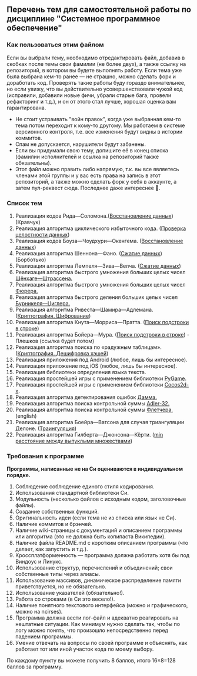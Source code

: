 ## Перечень тем для самостоятельной работы по дисциплине "Системное программное обеспечение"

### Как пользоваться этим файлом

Если вы выбрали тему, необходимо отредактировать файл, добавив в скобках после темы свои фамилии (не более двух), а также ссылку на репозиторий, в котором вы будете выполнять работу. Если тема уже была выбрана кем-то ранее — не страшно, можно сделать форк и доработать код. Проверять такие работы буду гораздо внимательнее, но если увижу, что вы действительно усовершенствовали чужой код (исправили, добавили новые фичи, убрали старые бага, провели рефакторинг и т.д.), и он от этого стал лучше, хорошая оценка вам гарантирована.
* Не стоит устраивать "войн правок", когда уже выбранная кем-то тема потом переходит к кому-то другому. Мы работаем в системе версионного контроля, т.е. все изменения будут видны в истории коммитов.
* Спам не допускается, нарушители будут забанены.
* Если вы придумали свою тему, допишите её в конец списка (фамилии исполнителей и ссылка на репозиторий также обязательны).
* Этот файл можно править либо напрямую, т.к. вы все являетесь членами этой группы и у вас есть права на запись в этот репозиторий, а также можно сделать форк у себя в аккаунте, а затем пул-реквест сюда. Последнее даже интереснее :grimacing:.
 
### Список тем

1. Реализация кодов Рида—Соломона.([Восстановление данных](https://goo.gl/rZQZzU))(Кравчук)
2. Реализация алгоритма циклического избыточного кода. ([Проверка целостности данных](https://goo.gl/OUUfGf))
3. Реализация кодов Боуза—Чоудхури—Окенгема. ([Восстановление данных](https://goo.gl/uA2WOc))
4. Реализация алгоритма Шеннона—Фано. ([Сжатие данных]( https://goo.gl/Ty119S))(Борботько)
5. Реализация алгоритма Лемпеля—Зива—Велча. ([Сжатие данных](https://goo.gl/DGqP9E))
6. Реализация алгоритма быстрого умножения больших целых чисел [Шёнхаге—Штрассена.](https://goo.gl/ni2BFp)
7. Реализация алгоритма быстрого умножения больших целых чисел [Фюрера.](https://goo.gl/Us3fyT)
8. Реализация алгоритма быстрого деления больших целых чисел [Бурникеля—Циглера.](https://goo.gl/2QmFXg)
9. Реализация алгоритма Ривеста—Шамира—Адлемана. ([Криптография. Шифрование](https://goo.gl/z3eO8o))
10. Реализация алгоритма Кнута—Морриса—Пратта. ([Поиск подстроки в строке](https://goo.gl/S4RDMu))
11. Реализация алгоритма Бойера—Мура. ([Поиск подстроки в строке](https://goo.gl/ZFLesC)) - Плешков (ссылка будет потом)
12. Реализация алгоритма поиска по «радужным таблицам». ([Криптография. Дешифровка хэшей](https://goo.gl/E9uJce))
13. Реализация приложения под Android (любое, лишь бы интересное).
14. Реализация приложение под iOS (любое, лишь бы интересное).
15. Реализация библиотеки определения языка текста.
16. Реализация простейшей игры с применением библиотеки [PyGame](http://pygame.org/).
17. Реализация простейшей игры с применением библиотеки [Cocos2d-x](http://www.cocos2d-x.org/).
18. Реализация алгоритма детектирования ошибок [Дамма.](http://goo.gl/A2KeQJ)
19. Реализация алгоритма поиска контрольной суммы [Adler-32.](https://goo.gl/lp8450)
20. Реализация алгоритма поиска контрольной суммы [Флетчера.](https://goo.gl/3uewT8) (english)
21. Реализация алгоритма Боейра—Ватсона для случая триангуляции Делоне.  ([Траингуляция](https://goo.gl/uQMWYS))
22. Реализация алгоритма Гилберта—Джонсона—Кёрти. ([min расстояние между выпуклыми множествами](https://goo.gl/bTs7Yy))

### Требования к программе

**Программы, написанные не на Си оцениваются в индивидуальном порядке.**

1. Соблюдение соблюдение единого стиля кодирования.
2. Использования стандартной библиотеки Си.
3. Модульность (несколько файлов с исходным кодом, заголовочные файлы).
4. Создание собственных функций.
5. Оригинальность идеи (если тема не из списка или язык не Си).
6. Наличие коммитов и брэнчей.
7. Наличие wiki-страницы с документаций и описанием программы или алгоритма (это не должна быть копипаста Википедии).
8. Наличие файла README.md с коротким описанием программы (что делает, как запустить и т.д.).
9. Кроссплатформенность — программа должна работать хотя бы под Виндоус и Линукс.
10. Использование структур, перечислений и объединений; свои собственные типы через алиасы.
11. Использование массивов, динамическое распределение памяти приветствуется, но не обязательно.
12. Использование указателей (обязательно!).
13. Работа со строками (в Си это весело!).
14. Наличие понятного текстового интерфейса (можно и графического, можно на ncirses).
15. Программа должна вести лог-файл и адекватно реагировать на нештатные ситуации. Как минимум нужно сделать так, чтобы по логу можно понять, что произошло непосредственно перед падением программы.
16. Умение отвечать на вопросы по своей программе и объяснять, как работает тот или иной участок кода по моему выбору.

По каждому пункту вы можете получить 8 баллов, итого 16×8=128 баллов за программу.
